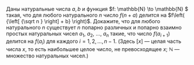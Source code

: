 Даны натуральные числа $a,b$ и функция $f: \mathbb{N} \to \mathbb{N} $ такая, что для любого натурального $n$ число $f\left( n+a \right)$ делится на $f\left( {\left[ {\sqrt n } \right] + b} \right)$. Докажите, что для любого натурального $n$ существует $n$ попарно различных и попарно взаимно простых натуральных чисел ${{a}_{1}}$, ${{a}_{2}}$, $\ldots$, ${{a}_{n}}$ такие, что число $f\left( {{a}_{i+1}} \right)$ делится на $f\left( {{a}_{i}} \right)$ для каждого $i=1,2, \dots ,n-1$. (Здесь $[x]$ — целая часть числа $x$, то есть наибольшее целое число, не превосходящее $x$; $\mathbb{N}$ — множество натуральных чисел.)